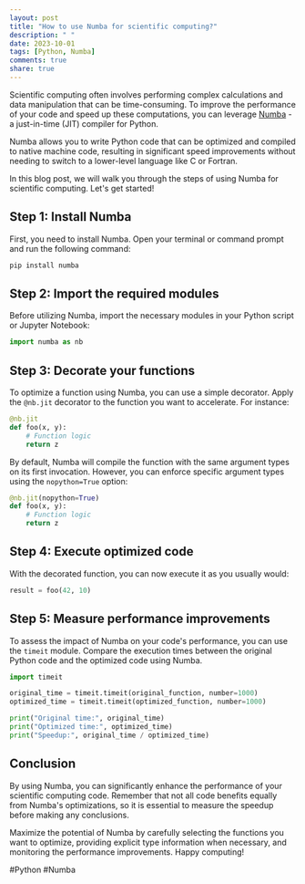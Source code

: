 ```yaml
---
layout: post
title: "How to use Numba for scientific computing?"
description: " "
date: 2023-10-01
tags: [Python, Numba]
comments: true
share: true
---
```


Scientific computing often involves performing complex calculations and data manipulation that can be time-consuming. To improve the performance of your code and speed up these computations, you can leverage [Numba](https://numba.pydata.org/) - a just-in-time (JIT) compiler for Python.

Numba allows you to write Python code that can be optimized and compiled to native machine code, resulting in significant speed improvements without needing to switch to a lower-level language like C or Fortran.

In this blog post, we will walk you through the steps of using Numba for scientific computing. Let's get started!

## Step 1: Install Numba

First, you need to install Numba. Open your terminal or command prompt and run the following command:

```bash
pip install numba
```

## Step 2: Import the required modules

Before utilizing Numba, import the necessary modules in your Python script or Jupyter Notebook:

```python
import numba as nb
```

## Step 3: Decorate your functions

To optimize a function using Numba, you can use a simple decorator. Apply the `@nb.jit` decorator to the function you want to accelerate. For instance:

```python
@nb.jit
def foo(x, y):
    # Function logic
    return z
```

By default, Numba will compile the function with the same argument types on its first invocation. However, you can enforce specific argument types using the `nopython=True` option:

```python
@nb.jit(nopython=True)
def foo(x, y):
    # Function logic
    return z
```

## Step 4: Execute optimized code

With the decorated function, you can now execute it as you usually would:

```python
result = foo(42, 10)
```

## Step 5: Measure performance improvements

To assess the impact of Numba on your code's performance, you can use the `timeit` module. Compare the execution times between the original Python code and the optimized code using Numba.

```python
import timeit

original_time = timeit.timeit(original_function, number=1000)
optimized_time = timeit.timeit(optimized_function, number=1000)

print("Original time:", original_time)
print("Optimized time:", optimized_time)
print("Speedup:", original_time / optimized_time)
```

## Conclusion

By using Numba, you can significantly enhance the performance of your scientific computing code. Remember that not all code benefits equally from Numba's optimizations, so it is essential to measure the speedup before making any conclusions.

Maximize the potential of Numba by carefully selecting the functions you want to optimize, providing explicit type information when necessary, and monitoring the performance improvements. Happy computing!

#Python #Numba